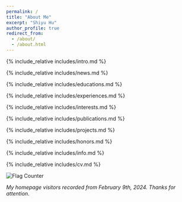 ```yaml
---
permalink: /
title: "About Me"
excerpt: "Shiyu Hu"
author_profile: true
redirect_from: 
  - /about/
  - /about.html
---
```


<span class='anchor' id='about-me'></span>
{% include_relative includes/intro.md %}

<span class='anchor' id='news'></span>
{% include_relative includes/news.md %}

<span class='anchor' id='educations'></span>
{% include_relative includes/educations.md %}

<span class='anchor' id='experiences'></span>
{% include_relative includes/experiences.md %}

<span class='anchor' id='research-interests'></span>
{% include_relative includes/interests.md %}

<span class='anchor' id='publications'></span>
{% include_relative includes/publications.md %}

<span class='anchor' id='projects'></span>
{% include_relative includes/projects.md %}

<span class='anchor' id='honors-and-awards'></span>
{% include_relative includes/honors.md %}

<span class='anchor' id='for-more-info'></span>
{% include_relative includes/info.md %}

<span class='anchor' id='cv'></span>
{% include_relative includes/cv.md %}

<!-- <a href="https://info.flagcounter.com/DRHx"><img src="https://s11.flagcounter.com/count/DRHx/bg_FFFFFF/txt_000000/border_CCCCCC/columns_3/maxflags_3/viewers_0/labels_1/pageviews_1/flags_0/percent_1/" alt="Flag Counter" border="0"></a> -->
<img src="https://s11.flagcounter.com/count/DRHx/bg_FFFFFF/txt_000000/border_CCCCCC/columns_3/maxflags_3/viewers_0/labels_1/pageviews_1/flags_0/percent_1/" alt="Flag Counter" border="0">

<!-- <a href='https://mapmyvisitors.com/web/1bvt7'  title='Visit tracker'><img src='https://mapmyvisitors.com/map.png?cl=ffffff&w=a&t=tt&d=PTnTG7-oiewclaQYL-vCCTG_Cp1UIVkwryXQywQqCfs'/></a> -->

<!-- <img src='https://mapmyvisitors.com/map.png?cl=ffffff&w=a&t=tt&d=PTnTG7-oiewclaQYL-vCCTG_Cp1UIVkwryXQywQqCfs'/> -->

*My homepage visitors recorded from February 9th, 2024. Thanks for attention.*